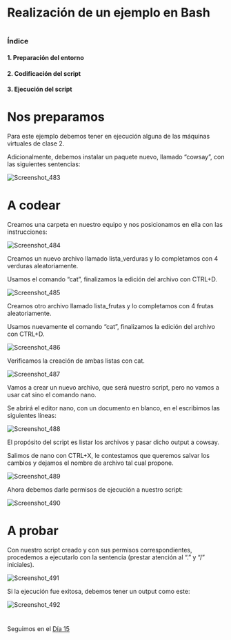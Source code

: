 
# Realización de un ejemplo en Bash
#

### Índice


#### 1. Preparación del entorno
#### 2. Codificación del script
#### 3. Ejecución del script

#
#

# Nos preparamos

Para este ejemplo debemos tener en ejecución alguna de las máquinas virtuales de clase 2.

Adicionalmente, debemos instalar un paquete nuevo, llamado “cowsay”, con las siguientes sentencias:

![Screenshot_483](https://user-images.githubusercontent.com/96561825/170154079-ef198600-d188-44ec-80a5-4a3d60531ef3.png)

#
#

# A codear
Creamos una carpeta en nuestro equipo y nos posicionamos en ella con las instrucciones:


![Screenshot_484](https://user-images.githubusercontent.com/96561825/170154094-cb6070d3-8db6-465b-afd5-328c3dce3a47.png)

Creamos un nuevo archivo llamado lista_verduras y lo completamos con 4 verduras aleatoriamente.

Usamos el comando “cat”, finalizamos la edición del archivo con CTRL+D.

![Screenshot_485](https://user-images.githubusercontent.com/96561825/170154099-1c327d1d-54d5-4668-84dc-2b1cd656da2e.png)

Creamos otro archivo llamado lista_frutas y lo completamos con 4 frutas aleatoriamente.

Usamos nuevamente el comando “cat”, finalizamos la edición del archivo con CTRL+D.

![Screenshot_486](https://user-images.githubusercontent.com/96561825/170154107-ed2b77a7-67d3-4730-a4d8-eacc703c2681.png)

Verificamos la creación de ambas listas con cat.

![Screenshot_487](https://user-images.githubusercontent.com/96561825/170154115-a7b16a69-ca9a-44f8-b5c5-7a54079a8d11.png)

Vamos a crear un nuevo archivo, que será nuestro script, pero no vamos a usar cat sino el comando nano.


Se abrirá el editor nano, con un documento en blanco, en el escribimos las siguientes líneas:

![Screenshot_488](https://user-images.githubusercontent.com/96561825/170154124-53f7c93b-5cf8-4db5-b4c3-9302798f8709.png)

El propósito del script es listar los archivos y pasar dicho output a cowsay. 

Salimos de nano con CTRL+X, le contestamos que queremos salvar los cambios y dejamos el nombre de archivo tal cual propone.


![Screenshot_489](https://user-images.githubusercontent.com/96561825/170154144-626b1d62-22f0-4119-a8cb-c1260649f399.png)

Ahora debemos darle permisos de ejecución a nuestro script:


![Screenshot_490](https://user-images.githubusercontent.com/96561825/170154160-81f59d72-3a3a-4766-94c0-f5be69a6c43b.png)

#
#

# A probar

Con nuestro script creado y con sus permisos correspondientes, procedemos a ejecutarlo con la sentencia (prestar atención al “.” y “/” iniciales).


![Screenshot_491](https://user-images.githubusercontent.com/96561825/170154169-7d3dd191-49b5-40ad-b174-3d847c2f440f.png)


Si la ejecución fue exitosa, debemos tener un output como este:



![Screenshot_492](https://user-images.githubusercontent.com/96561825/170154174-fc272597-7e57-47d7-a72b-455c3ec8932a.png)


#
#
#
#
#


Seguimos en el [Día 15](day15.md)

